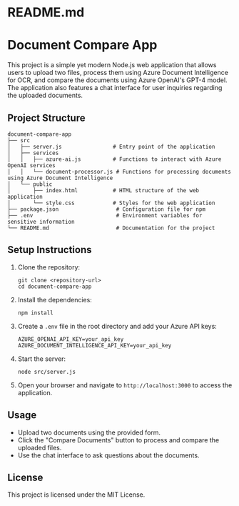 # README.md

# Document Compare App

This project is a simple yet modern Node.js web application that allows users to upload two files, process them using Azure Document Intelligence for OCR, and compare the documents using Azure OpenAI's GPT-4 model. The application also features a chat interface for user inquiries regarding the uploaded documents.

## Project Structure

```
document-compare-app
├── src
│   ├── server.js                # Entry point of the application
│   ├── services
│   │   ├── azure-ai.js          # Functions to interact with Azure OpenAI services
│   │   └── document-processor.js # Functions for processing documents using Azure Document Intelligence
│   └── public
│       ├── index.html           # HTML structure of the web application
│       └── style.css            # Styles for the web application
├── package.json                  # Configuration file for npm
├── .env                          # Environment variables for sensitive information
└── README.md                     # Documentation for the project
```

## Setup Instructions

1. Clone the repository:
   ```
   git clone <repository-url>
   cd document-compare-app
   ```

2. Install the dependencies:
   ```
   npm install
   ```

3. Create a `.env` file in the root directory and add your Azure API keys:
   ```
   AZURE_OPENAI_API_KEY=your_api_key
   AZURE_DOCUMENT_INTELLIGENCE_API_KEY=your_api_key
   ```

4. Start the server:
   ```
   node src/server.js
   ```

5. Open your browser and navigate to `http://localhost:3000` to access the application.

## Usage

- Upload two documents using the provided form.
- Click the "Compare Documents" button to process and compare the uploaded files.
- Use the chat interface to ask questions about the documents.

## License

This project is licensed under the MIT License.